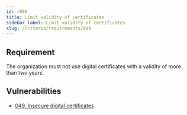 ```yaml
---
id: r089
title: Limit validity of certificates
sidebar_label: Limit validity of certificates
slug: /criteria/requirements/089
---
```


## Requirement

The organization must not use
digital certificates with a validity
of more than two years.

## Vulnerabilities

- [049. Insecure digital certificates](/criteria/vulnerabilities/049)
